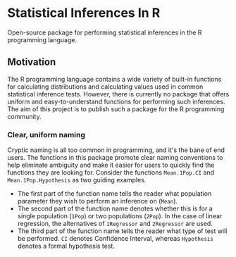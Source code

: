 # Statistical Inferences In R
Open-source package for performing statistical inferences in the R programming language.

## Motivation
The R programming language contains a wide variety of built-in functions for calculating distributions and calculating
values used in common statistical inference tests. However, there is currently no package that offers uniform and easy-to-understand
functions for performing such inferences. The aim of this project is to publish such a package for the R programming community.

### Clear, uniform naming
Cryptic naming is all too common in programming, and it's the bane of end users. The functions in this package promote clear naming conventions to help eliminate ambiguity and make it easier for users to quickly
find the functions they are looking for. Consider the functions `Mean.1Pop.CI` and `Mean.1Pop.Hypothesis` as two guiding examples.
- The first part of the function name tells the reader what population parameter they wish to perform an inference on (`Mean`).
- The second part of the function name denotes whether this is for a single population (`1Pop`) or two populations (`2Pop`). In the case of linear regression, the alternatives of `1Regressor` and `2Regressor` are used.
- The third part of the function name tells the reader what type of test will be performed. `CI` denotes Confidence Interval, whereas `Hypothesis` denotes a formal hypothesis test.